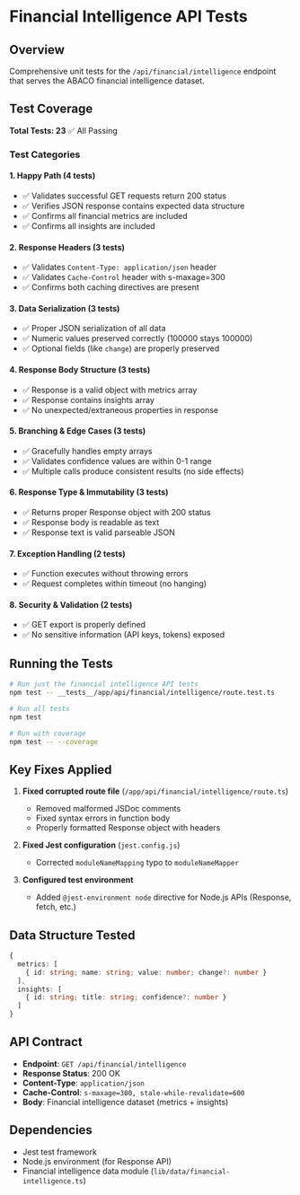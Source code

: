 # Financial Intelligence API Tests

## Overview

Comprehensive unit tests for the `/api/financial/intelligence` endpoint that serves the ABACO financial intelligence dataset.

## Test Coverage

**Total Tests: 23** ✅ All Passing

### Test Categories

#### 1. **Happy Path (4 tests)**
- ✅ Validates successful GET requests return 200 status
- ✅ Verifies JSON response contains expected data structure
- ✅ Confirms all financial metrics are included
- ✅ Confirms all insights are included

#### 2. **Response Headers (3 tests)**
- ✅ Validates `Content-Type: application/json` header
- ✅ Validates `Cache-Control` header with s-maxage=300
- ✅ Confirms both caching directives are present

#### 3. **Data Serialization (3 tests)**
- ✅ Proper JSON serialization of all data
- ✅ Numeric values preserved correctly (100000 stays 100000)
- ✅ Optional fields (like `change`) are properly preserved

#### 4. **Response Body Structure (3 tests)**
- ✅ Response is a valid object with metrics array
- ✅ Response contains insights array
- ✅ No unexpected/extraneous properties in response

#### 5. **Branching & Edge Cases (3 tests)**
- ✅ Gracefully handles empty arrays
- ✅ Validates confidence values are within 0-1 range
- ✅ Multiple calls produce consistent results (no side effects)

#### 6. **Response Type & Immutability (3 tests)**
- ✅ Returns proper Response object with 200 status
- ✅ Response body is readable as text
- ✅ Response text is valid parseable JSON

#### 7. **Exception Handling (2 tests)**
- ✅ Function executes without throwing errors
- ✅ Request completes within timeout (no hanging)

#### 8. **Security & Validation (2 tests)**
- ✅ GET export is properly defined
- ✅ No sensitive information (API keys, tokens) exposed

## Running the Tests

```bash
# Run just the financial intelligence API tests
npm test -- __tests__/app/api/financial/intelligence/route.test.ts

# Run all tests
npm test

# Run with coverage
npm test -- --coverage
```

## Key Fixes Applied

1. **Fixed corrupted route file** (`/app/api/financial/intelligence/route.ts`)
   - Removed malformed JSDoc comments
   - Fixed syntax errors in function body
   - Properly formatted Response object with headers

2. **Fixed Jest configuration** (`jest.config.js`)
   - Corrected `moduleNameMapping` typo to `moduleNameMapper`

3. **Configured test environment**
   - Added `@jest-environment node` directive for Node.js APIs (Response, fetch, etc.)

## Data Structure Tested

```typescript
{
  metrics: [
    { id: string; name: string; value: number; change?: number }
  ],
  insights: [
    { id: string; title: string; confidence?: number }
  ]
}
```

## API Contract

- **Endpoint**: `GET /api/financial/intelligence`
- **Response Status**: 200 OK
- **Content-Type**: `application/json`
- **Cache-Control**: `s-maxage=300, stale-while-revalidate=600`
- **Body**: Financial intelligence dataset (metrics + insights)

## Dependencies

- Jest test framework
- Node.js environment (for Response API)
- Financial intelligence data module (`lib/data/financial-intelligence.ts`)